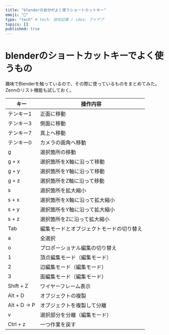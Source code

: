 ```yaml
---
title: "blenderの自分がよく使うショートカットキー"
emoji: "🎉"
type: "tech" # tech: 技術記事 / idea: アイデア
topics: []
published: true
---
```

# blenderのショートカットキーでよく使うもの
趣味でBlenderを触っているので、その際に使っているものをまとめてみた。
Zennのリスト機能も試しておく。

| キー | 操作内容 |
| ---- | ---- |
| テンキー1 | 正面に移動 |
| テンキー3 | 側面に移動 |
| テンキー7 | 真上へ移動 |
| テンキー0 | カメラの画角へ移動 |
| g | 選択箇所の移動 |
| g + x | 選択箇所をX軸に沿って移動 |
| g + y | 選択箇所をY軸に沿って移動 |
| g + z | 選択箇所をZ軸に沿って移動 |
| s | 選択箇所を拡大縮小 |
| s + x | 選択箇所をX軸に沿って拡大縮小 |
| s + y | 選択箇所をY軸に沿って拡大縮小 |
| s + z | 選択箇所をZに沿って拡大縮小 |
| Tab | 編集モードとオブジェクトモードの切り替え |
| a | 全選択 |
| o | プロポーショナル編集の切り替え |
| 1 | 頂点編集モード（編集モード） |
| 2 | 辺編集モード（編集モード） |
| 3 | 面編集モード（編集モード） |
| Shift + Z | ワイヤーフレーム表示 | 
| Alt + D | オブジェクトの複製 |
| Alt + D → P | オブジェクトを複製して分離 |
| v | 選択部分を分離（編集モード） |
| Ctrl + z | 一つ作業を戻す |


